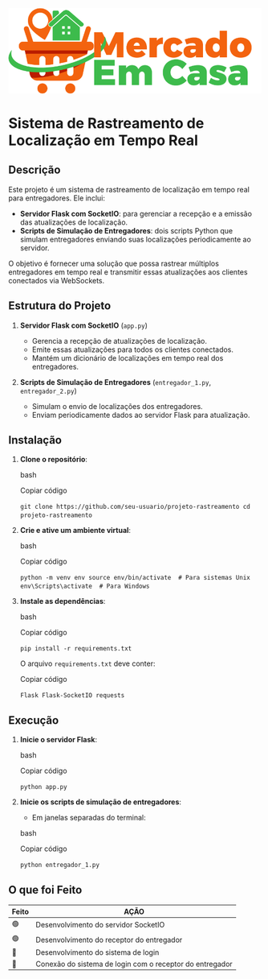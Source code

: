 ![Logo do Projeto](logo.png)

# Sistema de Rastreamento de Localização em Tempo Real

## Descrição

Este projeto é um sistema de rastreamento de localização em tempo real para entregadores. Ele inclui:

-   **Servidor Flask com SocketIO**: para gerenciar a recepção e a emissão das atualizações de localização.
-   **Scripts de Simulação de Entregadores**: dois scripts Python que simulam entregadores enviando suas localizações periodicamente ao servidor.

O objetivo é fornecer uma solução que possa rastrear múltiplos entregadores em tempo real e transmitir essas atualizações aos clientes conectados via WebSockets.


## Estrutura do Projeto

1.  **Servidor Flask com SocketIO** (`app.py`)
    
    -   Gerencia a recepção de atualizações de localização.
    -   Emite essas atualizações para todos os clientes conectados.
    -   Mantém um dicionário de localizações em tempo real dos entregadores.
2.  **Scripts de Simulação de Entregadores** (`entregador_1.py`, `entregador_2.py`)
    
    -   Simulam o envio de localizações dos entregadores.
    -   Enviam periodicamente dados ao servidor Flask para atualização.

## Instalação

1.  **Clone o repositório**:
    
    bash
    
    Copiar código
    
    `git clone https://github.com/seu-usuario/projeto-rastreamento
    cd projeto-rastreamento` 
    
2.  **Crie e ative um ambiente virtual**:
    
    bash
    
    Copiar código
    
    `python -m venv env
    source env/bin/activate  # Para sistemas Unix
    env\Scripts\activate  # Para Windows` 
    
3.  **Instale as dependências**:
    
    bash
    
    Copiar código
    
    `pip install -r requirements.txt` 
    
    O arquivo `requirements.txt` deve conter:
    
    Copiar código
    
    `Flask
    Flask-SocketIO
    requests` 
    

## Execução

1.  **Inicie o servidor Flask**:
    
    bash
    
    Copiar código
    
    `python app.py` 
    
2.  **Inicie os scripts de simulação de entregadores**:
    
    -   Em janelas separadas do terminal:
    
    bash
    
    Copiar código
    
    `python entregador_1.py`

## O que foi Feito


|Feito                |AÇÃO |
|----------------|-------------------------------|
|🟢|Desenvolvimento do servidor SocketIO    |            
|🟢|   Desenvolvimento do receptor do entregador|
|🔴|Desenvolvimento do sistema de login|
|🔴|Conexão do sistema de login com o receptor do entregador|

